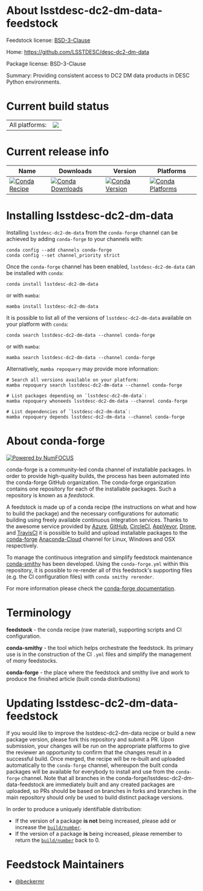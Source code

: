 About lsstdesc-dc2-dm-data-feedstock
====================================

Feedstock license: [BSD-3-Clause](https://github.com/conda-forge/lsstdesc-dc2-dm-data-feedstock/blob/main/LICENSE.txt)

Home: https://github.com/LSSTDESC/desc-dc2-dm-data

Package license: BSD-3-Clause

Summary: Providing consistent access to DC2 DM data products in DESC Python environments.

Current build status
====================


<table><tr><td>All platforms:</td>
    <td>
      <a href="https://dev.azure.com/conda-forge/feedstock-builds/_build/latest?definitionId=18957&branchName=main">
        <img src="https://dev.azure.com/conda-forge/feedstock-builds/_apis/build/status/lsstdesc-dc2-dm-data-feedstock?branchName=main">
      </a>
    </td>
  </tr>
</table>

Current release info
====================

| Name | Downloads | Version | Platforms |
| --- | --- | --- | --- |
| [![Conda Recipe](https://img.shields.io/badge/recipe-lsstdesc--dc2--dm--data-green.svg)](https://anaconda.org/conda-forge/lsstdesc-dc2-dm-data) | [![Conda Downloads](https://img.shields.io/conda/dn/conda-forge/lsstdesc-dc2-dm-data.svg)](https://anaconda.org/conda-forge/lsstdesc-dc2-dm-data) | [![Conda Version](https://img.shields.io/conda/vn/conda-forge/lsstdesc-dc2-dm-data.svg)](https://anaconda.org/conda-forge/lsstdesc-dc2-dm-data) | [![Conda Platforms](https://img.shields.io/conda/pn/conda-forge/lsstdesc-dc2-dm-data.svg)](https://anaconda.org/conda-forge/lsstdesc-dc2-dm-data) |

Installing lsstdesc-dc2-dm-data
===============================

Installing `lsstdesc-dc2-dm-data` from the `conda-forge` channel can be achieved by adding `conda-forge` to your channels with:

```
conda config --add channels conda-forge
conda config --set channel_priority strict
```

Once the `conda-forge` channel has been enabled, `lsstdesc-dc2-dm-data` can be installed with `conda`:

```
conda install lsstdesc-dc2-dm-data
```

or with `mamba`:

```
mamba install lsstdesc-dc2-dm-data
```

It is possible to list all of the versions of `lsstdesc-dc2-dm-data` available on your platform with `conda`:

```
conda search lsstdesc-dc2-dm-data --channel conda-forge
```

or with `mamba`:

```
mamba search lsstdesc-dc2-dm-data --channel conda-forge
```

Alternatively, `mamba repoquery` may provide more information:

```
# Search all versions available on your platform:
mamba repoquery search lsstdesc-dc2-dm-data --channel conda-forge

# List packages depending on `lsstdesc-dc2-dm-data`:
mamba repoquery whoneeds lsstdesc-dc2-dm-data --channel conda-forge

# List dependencies of `lsstdesc-dc2-dm-data`:
mamba repoquery depends lsstdesc-dc2-dm-data --channel conda-forge
```


About conda-forge
=================

[![Powered by
NumFOCUS](https://img.shields.io/badge/powered%20by-NumFOCUS-orange.svg?style=flat&colorA=E1523D&colorB=007D8A)](https://numfocus.org)

conda-forge is a community-led conda channel of installable packages.
In order to provide high-quality builds, the process has been automated into the
conda-forge GitHub organization. The conda-forge organization contains one repository
for each of the installable packages. Such a repository is known as a *feedstock*.

A feedstock is made up of a conda recipe (the instructions on what and how to build
the package) and the necessary configurations for automatic building using freely
available continuous integration services. Thanks to the awesome service provided by
[Azure](https://azure.microsoft.com/en-us/services/devops/), [GitHub](https://github.com/),
[CircleCI](https://circleci.com/), [AppVeyor](https://www.appveyor.com/),
[Drone](https://cloud.drone.io/welcome), and [TravisCI](https://travis-ci.com/)
it is possible to build and upload installable packages to the
[conda-forge](https://anaconda.org/conda-forge) [Anaconda-Cloud](https://anaconda.org/)
channel for Linux, Windows and OSX respectively.

To manage the continuous integration and simplify feedstock maintenance
[conda-smithy](https://github.com/conda-forge/conda-smithy) has been developed.
Using the ``conda-forge.yml`` within this repository, it is possible to re-render all of
this feedstock's supporting files (e.g. the CI configuration files) with ``conda smithy rerender``.

For more information please check the [conda-forge documentation](https://conda-forge.org/docs/).

Terminology
===========

**feedstock** - the conda recipe (raw material), supporting scripts and CI configuration.

**conda-smithy** - the tool which helps orchestrate the feedstock.
                   Its primary use is in the construction of the CI ``.yml`` files
                   and simplify the management of *many* feedstocks.

**conda-forge** - the place where the feedstock and smithy live and work to
                  produce the finished article (built conda distributions)


Updating lsstdesc-dc2-dm-data-feedstock
=======================================

If you would like to improve the lsstdesc-dc2-dm-data recipe or build a new
package version, please fork this repository and submit a PR. Upon submission,
your changes will be run on the appropriate platforms to give the reviewer an
opportunity to confirm that the changes result in a successful build. Once
merged, the recipe will be re-built and uploaded automatically to the
`conda-forge` channel, whereupon the built conda packages will be available for
everybody to install and use from the `conda-forge` channel.
Note that all branches in the conda-forge/lsstdesc-dc2-dm-data-feedstock are
immediately built and any created packages are uploaded, so PRs should be based
on branches in forks and branches in the main repository should only be used to
build distinct package versions.

In order to produce a uniquely identifiable distribution:
 * If the version of a package **is not** being increased, please add or increase
   the [``build/number``](https://docs.conda.io/projects/conda-build/en/latest/resources/define-metadata.html#build-number-and-string).
 * If the version of a package **is** being increased, please remember to return
   the [``build/number``](https://docs.conda.io/projects/conda-build/en/latest/resources/define-metadata.html#build-number-and-string)
   back to 0.

Feedstock Maintainers
=====================

* [@beckermr](https://github.com/beckermr/)


